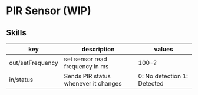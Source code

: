 # PIR Sensor (WIP)

## Skills

| key              | description                          | values                      |
|------------------|--------------------------------------|-----------------------------|
| out/setFrequency | set sensor read frequency in ms      | 100-?                       |
| in/status        | Sends PIR status whenever it changes | 0: No detection 1: Detected |
